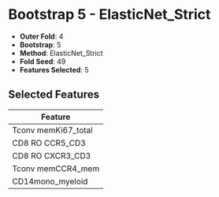 # Bootstrap 5 - ElasticNet_Strict

- **Outer Fold**: 4
- **Bootstrap**: 5
- **Method**: ElasticNet_Strict
- **Fold Seed**: 49
- **Features Selected**: 5

## Selected Features

| Feature |
|---------|
| Tconv memKi67_total |
| CD8 RO CCR5_CD3 |
| CD8 RO CXCR3_CD3 |
| Tconv memCCR4_mem |
| CD14mono_myeloid |
